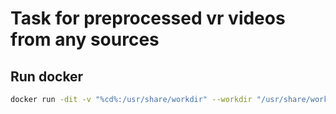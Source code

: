 # Task for preprocessed vr videos from any sources

## Run docker

```bash
docker run -dit -v "%cd%:/usr/share/workdir" --workdir "/usr/share/workdir" --name "preprocessed-vr-videos" ubuntu:20.04 
```